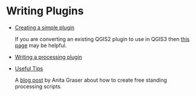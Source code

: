 # Writing Plugins

+ [Creating a simple plugin](https://astuntechnology.github.io/qgis-tutorials/html/en/docs/3/building_a_python_plugin.html)

  If you are converting an existing QGIS2 plugin to use in QGIS3 then [this
  page](https://github.com/qgis/QGIS/wiki/Plugin-migration-to-QGIS-3)
  may be helpful.

+ [Writing a processing plugin](http://www.qgistutorials.com/en/docs/3/processing_python_scripts.html)
   
+ [Useful Tips](http://nyalldawson.net/2016/10/speeding-up-your-pyqgis-scripts/)    

  A [blog
  post](https://anitagraser.com/2019/03/03/stand-alone-pyqgis-scripts-with-osgeo4w/)
  by Anita Graser about how to create free standing processing scripts.
